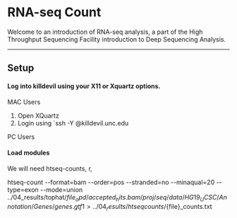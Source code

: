 # RNA-seq Count

Welcome to an introduction of RNA-seq analysis, a part of the High Throughput Sequencing Facility introduction to Deep Sequencing Analysis.

____

## Setup

#### Log into killdevil using your X11 or Xquartz options.

MAC Users
1. Open XQuartz
2. Login using `ssh -Y <youronyen>@killdevil.unc.edu

PC Users

#### Load modules

We will need htseq-counts, r, 

htseq-count --format=bam --order=pos --stranded=no --minaqual=20 --type=exon --mode=union ../04_results/tophat/${file}_opd/accepted_hits.bam /proj/seq/data/HG19_UCSC/Annotation/Genes/genes.gtf 1> ../04_results/htseqcounts/${file}_counts.txt
  
